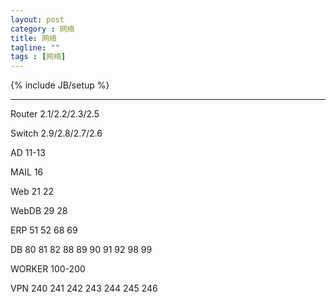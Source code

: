 ```yaml
---
layout: post
category : 网络
title: 网络
tagline: ""
tags : [网络]
---
```

{% include JB/setup %}  
  
  
  ***
  Router 2.1/2.2/2.3/2.5
  
  Switch 2.9/2.8/2.7/2.6
  
  AD    11-13
  
  MAIL  16
  
  Web   21 22
  
  WebDB 29 28
  
  ERP   51 52 68 69 
  
  DB    80 81 82 88 89
        90 91 92 98 99
  
  
  
  
  WORKER  100-200
  
  VPN     240 241 242 243 244 245 246
  

